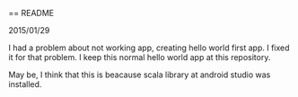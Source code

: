 == README

2015/01/29

I had a problem about not working app, creating hello world first app. I fixed it for that problem. I keep this normal hello world app at this repository.


May be, I think that this is beacause scala library at android studio was installed.